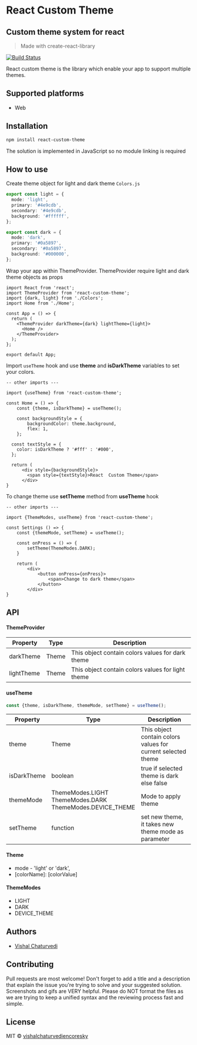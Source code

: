 # React  Custom Theme
## Custom theme system for react 

> Made with create-react-library

[![Build Status](https://travis-ci.org/joemccann/dillinger.svg?branch=master)](https://travis-ci.org/joemccann/dillinger)

React  custom theme is the library which enable your app to support multiple themes.
## Supported platforms
- Web

## Installation

```sh
npm install react-custom-theme
```
The solution is implemented in JavaScript so no  module linking is required

## How to use

Create theme object for light and dark theme ```Colors.js```
```ts
export const light = {
  mode: 'light',
  primary: '#4e9cdb',
  secondary: '#4e9cdb',
  background: '#ffffff',
};

export const dark = {
  mode: 'dark',
  primary: '#0a5897',
  secondary: '#0a5897',
  background: '#000000',
};

```

Wrap your app within ThemeProvider. ThemeProvider require light and dark theme objects as props
```tsx
import React from 'react';
import ThemeProvider from 'react-custom-theme';
import {dark, light} from './Colors';
import Home from './Home';

const App = () => {
  return (
    <ThemeProvider darkTheme={dark} lightTheme={light}>
      <Home />
    </ThemeProvider>
  );
};

export default App;
```

Import  ```useTheme``` hook and use **theme** and **isDarkTheme** variables to set your colors.
```tsx
-- other imports ---

import {useTheme} from 'react-custom-theme';

const Home = () => {
    const {theme, isDarkTheme} = useTheme();

    const backgroundStyle = {
        backgroundColor: theme.background,
        flex: 1,
    };

  const textStyle = {
    color: isDarkTheme ? '#fff' : '#000',
  };
  
  return (
      <div style={backgroundStyle}>
        <span style={textStyle}>React  Custom Theme</span>
      </div>
}
```

To change theme use **setTheme** method from **useTheme** hook
```tsx
-- other imports ---

import {ThemeModes, useTheme} from 'react-custom-theme';

const Settings () => {
    const {themeMode, setTheme} = useTheme();
    
    const onPress = () => {
        setTheme(ThemeModes.DARK);
    }
    
    return (
        <div>
            <button onPress={onPress}>
                <span>Change to dark theme</span>
            </button>
        </div>
}
```

## API
#### ThemeProvider
Property | Type | Description
--- | --- | --- |
darkTheme | Theme | This object contain colors values for dark theme
lightTheme | Theme | This object contain colors values for light theme

#### useTheme
```ts
const {theme, isDarkTheme, themeMode, setTheme} = useTheme();
```
Property | Type | Description
--- | --- | --- |
theme | Theme | This object contain colors values for current selected theme
isDarkTheme | boolean | true if selected theme is dark else false
themeMode | ThemeModes.LIGHT<br/>ThemeModes.DARK<br/>ThemeModes.DEVICE_THEME | Mode to apply theme
setTheme | function | set new theme, it takes new theme mode as parameter

#### Theme
- mode -  'light' or 'dark',
- \[colorName]: [colorValue]

#### ThemeModes
- LIGHT
- DARK
- DEVICE_THEME

## Authors
- [Vishal Chaturvedi](https://github.com/vishalchaturvediencoresky)

## Contributing
Pull requests are most welcome! Don't forget to add a title and a description that explain the issue you're trying to solve and your suggested solution. Screenshots and gifs are VERY helpful. Please do NOT format the files as we are trying to keep a unified syntax and the reviewing process fast and simple.

## License

MIT © [vishalchaturvediencoresky](https://github.com/vishalchaturvediencoresky)
